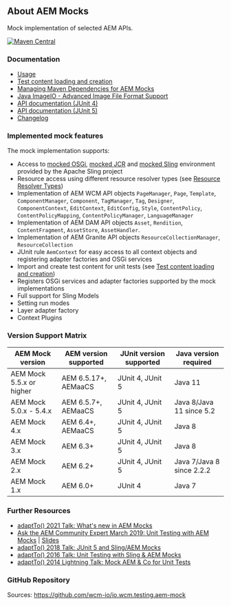 ## About AEM Mocks

Mock implementation of selected AEM APIs.

[![Maven Central](https://img.shields.io/maven-central/v/io.wcm/io.wcm.testing.aem-mock)](https://repo1.maven.org/maven2/io/wcm/io.wcm.testing.aem-mock/)


### Documentation

* [Usage](usage.html)
* [Test content loading and creation](usage-content-loader-builder.html)
* [Managing Maven Dependencies for AEM Mocks](usage-maven-dependencies.html)
* [Java ImageIO - Advanced Image File Format Support](usage-imageio.html)
* [API documentation (JUnit 4)](junit4/apidocs/)
* [API documentation (JUnit 5)](junit5/apidocs/)
* [Changelog](changes.html)


### Implemented mock features

The mock implementation supports:

* Access to [mocked OSGi][osgi-mock], [mocked JCR][jcr-mock] and [mocked Sling][sling-mock] environment provided by the Apache Sling project
* Resource access using different resource resolver types (see [Resource Resolver Types][sling-mock-rrtypes])
* Implementation of AEM WCM API objects `PageManager`, `Page`, `Template`, `ComponentManager`, `Component`, `TagManager`, `Tag`, `Designer`,
  `ComponentContext`, `EditContext`, `EditConfig`, `Style`, `ContentPolicy`, `ContentPolicyMapping`, `ContentPolicyManager`, `LanguageManager`
* Implementation of AEM DAM API objects `Asset`, `Rendition`, `ContentFragment`, `AssetStore`, `AssetHandler`.
* Implementation of AEM Granite API objects `ResourceCollectionManager`, `ResourceCollection`
* JUnit rule `AemContext` for easy access to all context objects and registering adapter factories and OSGi services
* Import and create test content for unit tests (see [Test content loading and creation](usage-content-loader-builder.html))
* Registers OSGi services and adapter factories supported by the mock implementations
* Full support for Sling Models
* Setting run modes
* Layer adapter factory
* Context Plugins


### Version Support Matrix

|AEM Mock version         |AEM version supported |JUnit version supported |Java version required
|-------------------------|----------------------|------------------------|----------------------
|AEM Mock 5.5.x or higher |AEM 6.5.17+, AEMaaCS  |JUnit 4, JUnit 5        |Java 11
|AEM Mock 5.0.x - 5.4.x   |AEM 6.5.7+, AEMaaCS   |JUnit 4, JUnit 5        |Java 8/Java 11 since 5.2
|AEM Mock 4.x             |AEM 6.4+, AEMaaCS     |JUnit 4, JUnit 5        |Java 8
|AEM Mock 3.x             |AEM 6.3+              |JUnit 4, JUnit 5        |Java 8
|AEM Mock 2.x             |AEM 6.2+              |JUnit 4, JUnit 5        |Java 7/Java 8 since 2.2.2
|AEM Mock 1.x             |AEM 6.0+              |JUnit 4                 |Java 7


### Further Resources

* [adaptTo() 2021 Talk: What's new in AEM Mocks][adaptto-talk-2021-whats-new-in-aem-mocks]
* [Ask the AEM Community Expert March 2019: Unit Testing with AEM Mocks][atace-03-19-unit-testing-with-aem-mocks-video] | [Slides][atace-03-19-unit-testing-with-aem-mocks-slides]
* [adaptTo() 2018 Talk: JUnit 5 and Sling/AEM Mocks][adaptto-talk-2018-junit5-sling-aem-mocks]
* [adaptTo() 2016 Talk: Unit Testing with Sling & AEM Mocks][adaptto-talk-2016-unittesting-sling-aem-mocks]
* [adaptTo() 2014 Lightning Talk: Mock AEM & Co for Unit Tests][adaptto-talk-2014-mock-aem-unit-tests]


### GitHub Repository

Sources: https://github.com/wcm-io/io.wcm.testing.aem-mock


[osgi-mock]: https://sling.apache.org/documentation/development/osgi-mock.html
[jcr-mock]: https://sling.apache.org/documentation/development/jcr-mock.html
[sling-mock]: https://sling.apache.org/documentation/development/sling-mock.html
[sling-mock-rrtypes]: https://sling.apache.org/documentation/development/sling-mock.html#resource-resolver-types
[adaptto-talk-2021-whats-new-in-aem-mocks]: https://adapt.to/2021/en/schedule/whats-new-in-aem-mocks.html
[adaptto-talk-2018-junit5-sling-aem-mocks]: https://adapt.to/2018/en/schedule/junit-5-and-sling-aem-mocks.html
[adaptto-talk-2016-unittesting-sling-aem-mocks]: https://adapt.to/2016/en/schedule/unit-testing-with-sling-aem-mocks.html
[adaptto-talk-2014-mock-aem-unit-tests]: https://adapt.to/2014/en/schedule/lightning-talks.html
[atace-03-19-unit-testing-with-aem-mocks-video]: https://youtu.be/1xPzcukvzNk
[atace-03-19-unit-testing-with-aem-mocks-slides]: slides/190319_AtACE_UnitTestingWithAEMMocks.pdf
